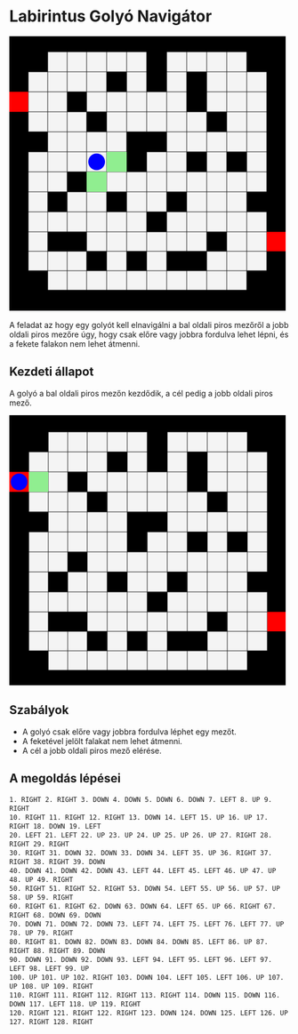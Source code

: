 # Labirintus Golyó Navigátor

![Labirintus](src/main/resources/Images/labirinth2.png)

A feladat az hogy egy golyót kell elnavigálni a bal oldali piros mezőről a jobb oldali piros mezőre úgy, hogy csak előre vagy jobbra fordulva lehet lépni, és a fekete falakon nem lehet átmenni.

## Kezdeti állapot

A golyó a bal oldali piros mezőn kezdődik, a cél pedig a jobb oldali piros mező.

![Labirintus](src/main/resources/Images/labirinth.png)

## Szabályok

- A golyó csak előre vagy jobbra fordulva léphet egy mezőt.
- A feketével jelölt falakat nem lehet átmenni.
- A cél a jobb oldali piros mező elérése.

## A megoldás lépései
    1. RIGHT 2. RIGHT 3. DOWN 4. DOWN 5. DOWN 6. DOWN 7. LEFT 8. UP 9. RIGHT
    10. RIGHT 11. RIGHT 12. RIGHT 13. DOWN 14. LEFT 15. UP 16. UP 17. RIGHT 18. DOWN 19. LEFT 
    20. LEFT 21. LEFT 22. UP 23. UP 24. UP 25. UP 26. UP 27. RIGHT 28. RIGHT 29. RIGHT
    30. RIGHT 31. DOWN 32. DOWN 33. DOWN 34. LEFT 35. UP 36. RIGHT 37. RIGHT 38. RIGHT 39. DOWN 
    40. DOWN 41. DOWN 42. DOWN 43. LEFT 44. LEFT 45. LEFT 46. UP 47. UP 48. UP 49. RIGHT 
    50. RIGHT 51. RIGHT 52. RIGHT 53. DOWN 54. LEFT 55. UP 56. UP 57. UP 58. UP 59. RIGHT 
    60. RIGHT 61. RIGHT 62. DOWN 63. DOWN 64. LEFT 65. UP 66. RIGHT 67. RIGHT 68. DOWN 69. DOWN 
    70. DOWN 71. DOWN 72. DOWN 73. LEFT 74. LEFT 75. LEFT 76. LEFT 77. UP 78. UP 79. RIGHT 
    80. RIGHT 81. DOWN 82. DOWN 83. DOWN 84. DOWN 85. LEFT 86. UP 87. RIGHT 88. RIGHT 89. DOWN 
    90. DOWN 91. DOWN 92. DOWN 93. LEFT 94. LEFT 95. LEFT 96. LEFT 97. LEFT 98. LEFT 99. UP 
    100. UP 101. UP 102. RIGHT 103. DOWN 104. LEFT 105. LEFT 106. UP 107. UP 108. UP 109. RIGHT 
    110. RIGHT 111. RIGHT 112. RIGHT 113. RIGHT 114. DOWN 115. DOWN 116. DOWN 117. LEFT 118. UP 119. RIGHT 
    120. RIGHT 121. RIGHT 122. RIGHT 123. DOWN 124. DOWN 125. LEFT 126. UP 127. RIGHT 128. RIGHT